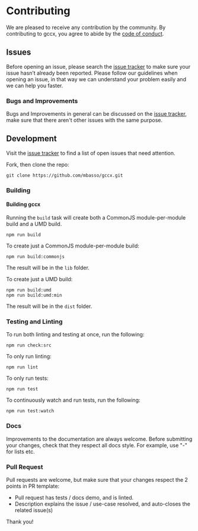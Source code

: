 # Contributing

We are pleased to receive any contribution by the community. By contributing to gccx, you agree to abide by the [code of conduct](https://github.com/mbasso/gccx/blob/master/CODE_OF_CONDUCT.md).

## Issues

Before opening an issue, please search the [issue tracker](https://github.com/mbasso/gccx/issues) to make sure your issue hasn’t already been reported.
Please follow our guidelines when opening an issue, in that way we can understand your problem easily and we can help you faster.

### Bugs and Improvements

Bugs and Improvements in general can be discussed on the [issue tracker](https://github.com/mbasso/gccx/issues), make sure that there aren't other issues with the same purpose.

## Development

Visit the [issue tracker](https://github.com/mbasso/gccx/issues) to find a list of open issues that need attention.

Fork, then clone the repo:

```
git clone https://github.com/mbasso/gccx.git
```

### Building

#### Building gccx

Running the `build` task will create both a CommonJS module-per-module build and a UMD build.
```
npm run build
```

To create just a CommonJS module-per-module build:

```
npm run build:commonjs
```

The result will be in the `lib` folder.

To create just a UMD build:
```
npm run build:umd
npm run build:umd:min
```

The result will be in the `dist` folder.

### Testing and Linting

To run both linting and testing at once, run the following:

```
npm run check:src
```

To only run linting:

```
npm run lint
```

To only run tests:

```
npm run test
```

To continuously watch and run tests, run the following:

```
npm run test:watch
```

### Docs

Improvements to the documentation are always welcome. Before submitting your changes, check that they respect all docs style.
For example, use "-" for lists etc.

### Pull Request

Pull requests are welcome, but make sure that your changes respect the 2 points in PR template:

- Pull request has tests / docs demo, and is linted.
- Description explains the issue / use-case resolved, and auto-closes the related issue(s)

Thank you!
